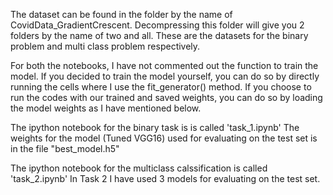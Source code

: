 The dataset can be found in the folder by the name of CovidData_GradientCrescent. Decompressing this folder will give you 2 folders by the name of two and all. These are the datasets for the binary problem and multi class problem respectively.

For both the notebooks, I have not commented out the function to train the model. If you decided to train the model yourself, you can do so by directly running the cells where I use the fit_generator() method. If you choose to run the codes with our trained and saved weights, you can do so by loading the model weights as I have mentioned below.


The ipython notebook for the binary task is  is called 'task_1.ipynb'
The weights for the model (Tuned VGG16)  used for evaluating on the test set is in the file "best_model.h5"


The ipython notebook for the multiclass calssification is called 'task_2.ipynb'
In Task 2 I have used 3 models for evaluating on the test set. 

